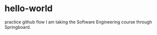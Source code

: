 # hello-world
practice github flow
I am taking the Software Engineering course through Springboard.
